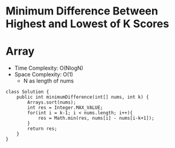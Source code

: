 # Minimum Difference Between Highest and Lowest of K Scores

# Array

- Time Complexity: O(NlogN)
- Space Complexity: O(1)
  - N as length of nums

```
class Solution {
    public int minimumDifference(int[] nums, int k) {
        Arrays.sort(nums);
        int res = Integer.MAX_VALUE;
        for(int i = k-1; i < nums.length; i++){
            res = Math.min(res, nums[i] - nums[i-k+1]);
        }
        return res;
    }
}
```
